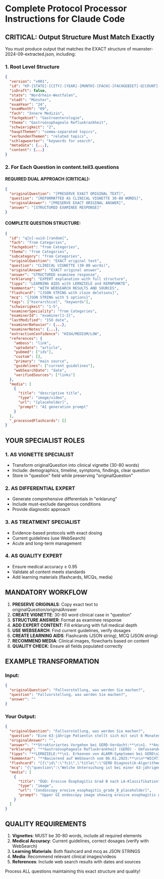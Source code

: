 # Complete Protocol Processor Instructions for Claude Code

## CRITICAL: Output Structure Must Match Exactly

You must produce output that matches the EXACT structure of muenster-2024-09-extracted.json, including:

### 1. Root Level Structure
```json
{
  "version": "v001",
  "id": "KP-[STATE]-[CITY]-[YEAR]-[MONTH]-[FACH]-[FACHGEBIET]-Q[COUNT]-DIF-[1-3]-X-v1-[TIMESTAMP]",
  "isDraft": false,
  "state": "Nordrhein-Westfalen",
  "stadt": "Münster",
  "examYear": "24",
  "examMonth": "09",
  "fach": "Innere Medizin",
  "fachgebiet": "Gastroenterologie",
  "thema": "Gastroösophageale Refluxkrankheit",
  "schwierigkeit": "2",
  "hauptThemen": "comma-separated topics",
  "verbundenThemen": "related topics",
  "schlagwoerter": "keywords for search",
  "metadata": {...},
  "content": {...}
}
```

### 2. For Each Question in content.teil3.questions

#### REQUIRED DUAL APPROACH (CRITICAL):
```json
{
  "originalQuestion": "[PRESERVE EXACT ORIGINAL TEXT]",
  "question": "[REFORMATTED AS CLINICAL VIGNETTE 30-80 WORDS]",
  "originalAnswer": "[PRESERVE EXACT ORIGINAL ANSWER]",
  "answer": "[STRUCTURED EXAMINEE RESPONSE]"
}
```

#### COMPLETE QUESTION STRUCTURE:
```json
{
  "id": "q[n]-uuid-[random]",
  "fach": "from Categories",
  "fachgebiet": "from Categories",
  "thema": "from Categories",
  "subcategory": "from Categories",
  "originalQuestion": "EXACT original text",
  "question": "CLINICAL VIGNETTE (30-80 words)",
  "originalAnswer": "EXACT original answer",
  "answer": "STRUCTURED examinee response",
  "erklarung": "EXPERT explanation with full structure",
  "tipps": "LEARNING AIDS with LERNZIELE and KERNPUNKTE",
  "kommentar": "WITH WEBSEARCH RESULTS AND SOURCES",
  "flashcard": "[JSON STRING with cloze deletions]",
  "mcq": "{JSON STRING with 5 options}",
  "tags": ["hierarchical", "keywords"],
  "schwierigkeit": "1-5",
  "examinerSpeciality": "from Categories",
  "examinerId": "examiner[1-3]",
  "lastModified": "ISO date",
  "examinerBehavior": {...},
  "examinerNotes": {...},
  "extractionConfidence": "HIGH/MEDIUM/LOW",
  "references": {
    "amboss": "link",
    "uptodate": "article",
    "pubmed": ["ids"],
    "custom": [],
    "primary": "main source",
    "guidelines": ["current guidelines"],
    "webSearchDate": "date",
    "verifiedSources": ["links"]
  },
  "media": [
    {
      "title": "descriptive title",
      "type": "image/video",
      "url": "[placeholder]",
      "prompt": "AI generation prompt"
    }
  ],
  "_processedFlashcards": []
}
```

## YOUR SPECIALIST ROLES

### 1. AS VIGNETTE SPECIALIST
- Transform originalQuestion into clinical vignette (30-80 words)
- Include: demographics, timeline, symptoms, findings, clear question
- Store in "question" field while preserving "originalQuestion"

### 2. AS DIFFERENTIAL EXPERT
- Generate comprehensive differentials in "erklarung"
- Include must-exclude dangerous conditions
- Provide diagnostic approach

### 3. AS TREATMENT SPECIALIST  
- Evidence-based protocols with exact dosing
- Current guidelines (use WebSearch)
- Acute and long-term management

### 4. AS QUALITY EXPERT
- Ensure medical accuracy ≥ 0.95
- Validate all content meets standards
- Add learning materials (flashcards, MCQs, media)

## MANDATORY WORKFLOW

1. **PRESERVE ORIGINALS**: Copy exact text to originalQuestion/originalAnswer
2. **CREATE VIGNETTE**: 30-80 word clinical case in "question"
3. **STRUCTURE ANSWER**: Format as examinee response
4. **ADD EXPERT CONTENT**: Fill erklarung with full medical depth
5. **USE WEBSEARCH**: Find current guidelines, verify dosages
6. **CREATE LEARNING AIDS**: Flashcards (JSON string), MCQ (JSON string)
7. **RECOMMEND MEDIA**: Clinical images, flowcharts based on content
8. **QUALITY CHECK**: Ensure all fields populated correctly

## EXAMPLE TRANSFORMATION

### Input:
```json
{
  "originalQuestion": "Fallvorstellung, was werden Sie machen?",
  "question": "Fallvorstellung, was werden Sie machen?",
  "answer": ""
}
```

### Your Output:
```json
{
  "originalQuestion": "Fallvorstellung, was werden Sie machen?",
  "question": "Eine 63-jährige Patientin stellt sich mit seit 6 Monaten bestehenden retrosternalen Schmerzen und morgendlicher Heiserkeit vor. Sie berichtet über nächtlichen Reflux und Reizhusten. Im Vorbefund zeigt sich eine Z.n. Hemithyreoidektomie. Wie ist Ihr diagnostisches und therapeutisches Vorgehen?",
  "originalAnswer": "",
  "answer": "**Strukturiertes Vorgehen bei GERD-Verdacht:**\n\n1. **Anamnese vervollständigen**\n   - Schmerzcharakter, Auslöser, Alarmsymptome erfragen\n   - ALARM-Symptome ausschließen\n\n2. **Diagnostik**\n   - Ösophagogastroduodenoskopie (ÖGD) indiziert bei Alter >50 und persistierenden Symptomen\n   - EKG zum Ausschluss kardialer Ursache\n\n3. **Therapie einleiten**\n   - PPI-Testtherapie mit Omeprazol 40mg 1x täglich für 4-8 Wochen\n   - Lifestyle-Modifikation: Nikotinkarenz, Gewichtsreduktion, Kopfende erhöhen",
  "erklarung": "**Gastroösophageale Refluxkrankheit (GERD) - Umfassendes Management**\n\n**Epidemiologie:**\nDie GERD ist eine der häufigsten gastrointestinalen Erkrankungen mit einer Prävalenz von 10-20% in der westlichen Bevölkerung.\n\n**Diagnostik:**\n1. **ÖGD** - Goldstandard zur Beurteilung der Ösophagusschleimhaut\n2. **24h-pH-Metrie** - Bei endoskopisch negativem Befund\n3. **High-Resolution-Manometrie** - Vor geplanter Fundoplicatio\n\n**Therapie:**\n1. **Medikamentös:**\n   - PPI-Therapie: Omeprazol 40mg 1x täglich für 4-8 Wochen\n   - Bei unzureichendem Ansprechen: Dosiserhöhung oder PPI-Wechsel\n   \n2. **Nicht-medikamentös:**\n   - Lifestyle-Modifikation\n   - Operative Option: Laparoskopische Fundoplicatio\n\n**Leitlinien:**\n- S2k-Leitlinie Gastroösophageale Refluxkrankheit DGVS (2023)",
  "tipps": "**LERNZIELE:**\n1. Erkennen von ALARM-Symptomen bei GERD\n2. Indikationen zur ÖGD verstehen\n3. PPI-Therapie korrekt durchführen\n\n**KERNPUNKTE:**\n- **ALARM-Symptome:** Anämie, Loss of weight, Anorexie, Recent onset, Meläna/Hämatemesis\n- **PPI-Einnahme:** 30-60 Min. vor dem Frühstück für optimale Säuresuppression\n- **ÖGD-Indikation:** Alter >50 Jahre + neue/persistierende Symptome",
  "kommentar": "**Basierend auf WebSearch vom 06.01.2025:**\n\n**WICHTIGE UPDATES:**\n- S2k-Leitlinie GERD DGVS 2023: ÖGD bei Alter >50 obligat\n- Lyon Consensus 2.0: Neue Kriterien für GERD-Diagnose\n- PPI-Dosierung: Omeprazol 40mg als Standard-Initialdosis\n\n**QUELLEN:**\n- AWMF S2k-Leitlinie Gastroösophageale Refluxkrankheit (2023)\n- Lyon Consensus 2.0 for GERD diagnosis (2023)",
  "flashcard": "[{\"id\":\"fc1\",\"title\":\"GERD Diagnostik-Algorithmus\",\"content\":\"Bei GERD-Verdacht:\\n1. Alter {{c1::>50 Jahre::Altersgrenze}} → {{c2::ÖGD::Untersuchung}} indiziert\\n2. Alarmsymptome? → {{c3::Sofort ÖGD::Vorgehen}}\\n3. Keine Alarmsymptome + jung → {{c4::PPI-Testtherapie::Erstlinientherapie}}\"}]",
  "mcq": "{\"question\":\"Welche Untersuchung ist bei einer 63-jährigen Patientin mit 6-monatiger Refluxsymptomatik primär indiziert?\",\"answers\":[{\"id\":\"a1\",\"text\":\"Ösophagogastroduodenoskopie (ÖGD)\",\"isCorrect\":true},{\"id\":\"a2\",\"text\":\"24-Stunden-pH-Metrie\",\"isCorrect\":false},{\"id\":\"a3\",\"text\":\"High-Resolution-Manometrie\",\"isCorrect\":false},{\"id\":\"a4\",\"text\":\"Röntgen-Breischluck\",\"isCorrect\":false},{\"id\":\"a5\",\"text\":\"Computertomographie Thorax/Abdomen\",\"isCorrect\":false}],\"explanation\":\"Die ÖGD ist bei Patienten >50 Jahre mit neu aufgetretenen oder persistierenden Refluxsymptomen die primär indizierte Untersuchung.\"}",
  "media": [
    {
      "title": "ÖGD: Erosive Ösophagitis Grad B nach LA-Klassifikation",
      "type": "image",
      "url": "[endoscopy_erosive_esophagitis_grade_B_placeholder]",
      "prompt": "Upper GI endoscopy image showing erosive esophagitis grade B"
    }
  ]
}
```

## QUALITY REQUIREMENTS

1. **Vignettes**: MUST be 30-80 words, include all required elements
2. **Medical Accuracy**: Current guidelines, correct dosages (verify with WebSearch)
3. **Learning Materials**: Both flashcard and mcq as JSON STRINGS
4. **Media**: Recommend relevant clinical images/videos
5. **References**: Include web search results with dates and sources

Process ALL questions maintaining this exact structure and quality!